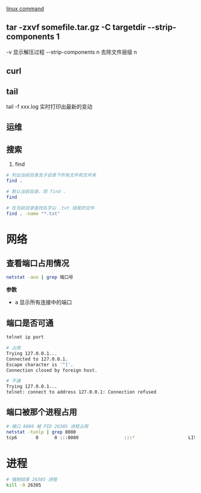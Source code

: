 [linux command](https://jaywcjlove.gitee.io/linux-command/)

## tar -zxvf somefile.tar.gz -C targetdir --strip-components 1

-v 显示解压过程
--strip-components n 去除文件层级 n

## curl 

## tail
tail -f xxx.log 实时打印出最新的变动

## 运维

## 搜索
1. find

```sh
# 列出当前目录及子目录下所有文件和文件夹
find . 

# 默认当前目录，同 find .
find

# 在当前目录查找名字以 .txt 结尾的文件
find . -name "*.txt"
```

# 网络

## 查看端口占用情况

```sh
netstat -ano | grep 端口号
```
**参数**
- a 显示所有连接中的端口


## 端口是否可通
```sh
telnet ip port

# 占用
Trying 127.0.0.1...
Connected to 127.0.0.1.
Escape character is '^]'.
Connection closed by foreign host.

# 不通
Trying 127.0.0.1...
telnet: connect to address 127.0.0.1: Connection refused

```

## 端口被那个进程占用
```sh
# 端口 8080 被 PID 26305 进程占用 
netstat -tunlp | grep 8080
tcp6       0      0 :::8080                 :::*                    LISTEN      26305/java
```


# 进程

```sh
# 强制结束 26305 进程
kill -9 26305
```